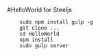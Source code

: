 #HelloWorld for Steeljs

        sudo npm install gulp -g
        git clone ...
        cd HelloWorld
        npm install 
        sudo gulp server
